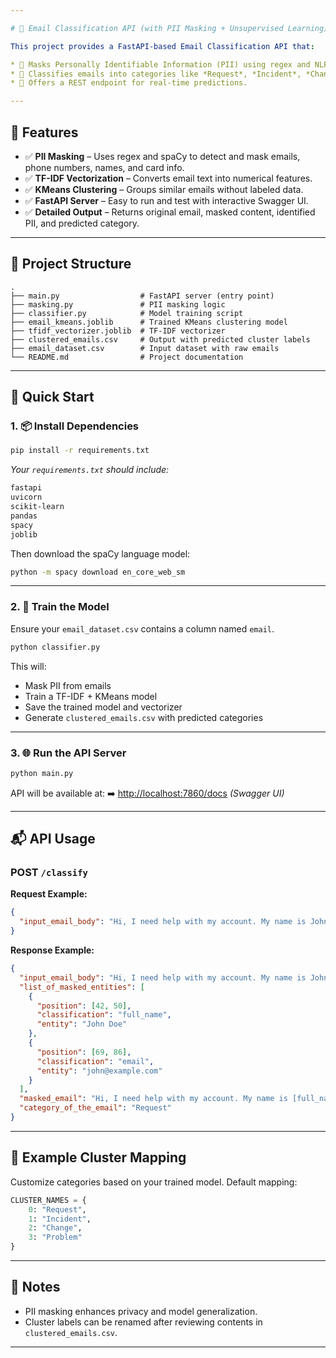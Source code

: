```yaml
---

# 📧 Email Classification API (with PII Masking + Unsupervised Learning)

This project provides a FastAPI-based Email Classification API that:

* 🔐 Masks Personally Identifiable Information (PII) using regex and NLP.
* 🧠 Classifies emails into categories like *Request*, *Incident*, *Change*, and *Problem* using unsupervised KMeans clustering.
* 🚀 Offers a REST endpoint for real-time predictions.

---
```


## 🔧 Features

* ✅ **PII Masking** – Uses regex and spaCy to detect and mask emails, phone numbers, names, and card info.
* ✅ **TF-IDF Vectorization** – Converts email text into numerical features.
* ✅ **KMeans Clustering** – Groups similar emails without labeled data.
* ✅ **FastAPI Server** – Easy to run and test with interactive Swagger UI.
* ✅ **Detailed Output** – Returns original email, masked content, identified PII, and predicted category.

---

## 📁 Project Structure

```
.
├── main.py                  # FastAPI server (entry point)
├── masking.py               # PII masking logic
├── classifier.py            # Model training script
├── email_kmeans.joblib      # Trained KMeans clustering model
├── tfidf_vectorizer.joblib  # TF-IDF vectorizer
├── clustered_emails.csv     # Output with predicted cluster labels
├── email_dataset.csv        # Input dataset with raw emails
└── README.md                # Project documentation
```

---

## 🚀 Quick Start

### 1. 📦 Install Dependencies

```bash
pip install -r requirements.txt
```

*Your `requirements.txt` should include:*

```txt
fastapi
uvicorn
scikit-learn
pandas
spacy
joblib
```

Then download the spaCy language model:

```bash
python -m spacy download en_core_web_sm
```

---

### 2. 🧠 Train the Model

Ensure your `email_dataset.csv` contains a column named `email`.

```bash
python classifier.py
```

This will:

* Mask PII from emails
* Train a TF-IDF + KMeans model
* Save the trained model and vectorizer
* Generate `clustered_emails.csv` with predicted categories

---

### 3. 🌐 Run the API Server

```bash
python main.py
```

API will be available at:
➡️ [http://localhost:7860/docs](http://localhost:7860/docs) *(Swagger UI)*

---

## 📬 API Usage

### POST `/classify`

**Request Example:**

```json
{
  "input_email_body": "Hi, I need help with my account. My name is John Doe and my email is john@example.com."
}
```

**Response Example:**

```json
{
  "input_email_body": "Hi, I need help with my account. My name is John Doe and my email is john@example.com.",
  "list_of_masked_entities": [
    {
      "position": [42, 50],
      "classification": "full_name",
      "entity": "John Doe"
    },
    {
      "position": [69, 86],
      "classification": "email",
      "entity": "john@example.com"
    }
  ],
  "masked_email": "Hi, I need help with my account. My name is [full_name] and my email is [email].",
  "category_of_the_email": "Request"
}
```

---

## 🧪 Example Cluster Mapping

Customize categories based on your trained model. Default mapping:

```python
CLUSTER_NAMES = {
    0: "Request",
    1: "Incident",
    2: "Change",
    3: "Problem"
}
```

---

## 📌 Notes

* PII masking enhances privacy and model generalization.
* Cluster labels can be renamed after reviewing contents in `clustered_emails.csv`.

---

